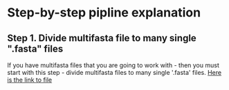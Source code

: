 # Step-by-step pipline explanation

## Step 1. Divide multifasta file to many single ".fasta" files
If you have multifasta files that you are going to work with - then you must start with this step - divide multifasta files to many single '.fasta' files.
[Here is the link to file](1_divide_multifasta_files.sh)
